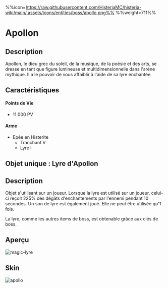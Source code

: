 %%icon=https://raw.githubusercontent.com/HisteriaMC/histeria-wiki/main/.assets/icons/entities/boss/apollo.png%%
%%weight=711%%
# Apollon

## Description 
Apollon, le dieu grec du soleil, de la musique, de la poésie et des arts, se dresse en tant que figure lumineuse et multidimensionnelle dans l'arène mythique.
 Il a le pouvoir de vous affaiblir à l'aide de sa lyre enchantée.

## Caractéristiques

#### __Points de Vie__
+ 11 000 PV

#### __Arme__
+ Epée en Histerite 
  - Tranchant V
  - Lyre I

## Objet unique : Lyre d'Apollon

## Description
Objet s'utilisant sur un joueur. Lorsque la lyre est utilisé sur un joueur, celui-ci reçoit 225% des dégâts d'enchantements par l'ennemi pendant 10 secondes.
 Un son de lyre est également joué. Elle ne peut être utilisée qu'1 fois. 

La lyre, comme les autres items de boss, est obtenable grâce aux clés de boss.

## Aperçu
![magic-lyre](https://raw.githubusercontent.com/HisteriaMC/histeria-wiki/main/.assets/items/magic-lyre.png)

## Skin
![apollo](https://raw.githubusercontent.com/HisteriaMC/histeria-wiki/main/.assets/entities/boss/apollo.png)


